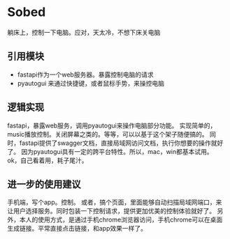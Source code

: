 # Sobed
躺床上，控制一下电脑。应对，天太冷，不想下床关电脑

## 引用模块
- fastapi作为一个web服务器。暴露控制电脑的请求
- pyautogui 来通过快捷键，或者鼠标手势，来操控电脑

## 逻辑实现
fastapi，暴露web服务，调用pyautogui来操作电脑部分功能。
实现简单的，music播放控制。关闭屏幕之类的。等等，可以以基于这个架子随便搞的。
同时，fastapi提供了swagger文档，直接局域网访问文档，执行你想要的操作就好了。
因为pyautogui具有一定的跨平台特性。所以，mac，win都基本试用。
ok，自己看着用，耗子尾汁。

## 进一步的使用建议
手机端，写个app。控制。
或者，搞个页面，里面能够自动扫描局域网端口，来让用户选择服务。同时包装一下控制请求，提供更加优美的控制体验就好了。
另外，本人的使用方式，是通过手机chrome浏览器访问，手机chrome可以在桌面生成链接。平常直接点击链接，和app效果一样了。

